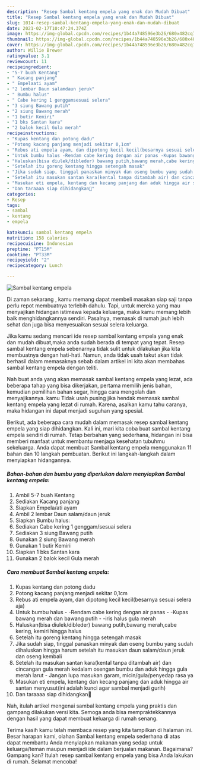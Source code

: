 ```yaml
---
description: "Resep Sambal kentang empela yang enak dan Mudah Dibuat"
title: "Resep Sambal kentang empela yang enak dan Mudah Dibuat"
slug: 1014-resep-sambal-kentang-empela-yang-enak-dan-mudah-dibuat
date: 2021-02-17T10:47:24.374Z
image: https://img-global.cpcdn.com/recipes/1b44a748596e3b26/680x482cq70/sambal-kentang-empela-foto-resep-utama.jpg
thumbnail: https://img-global.cpcdn.com/recipes/1b44a748596e3b26/680x482cq70/sambal-kentang-empela-foto-resep-utama.jpg
cover: https://img-global.cpcdn.com/recipes/1b44a748596e3b26/680x482cq70/sambal-kentang-empela-foto-resep-utama.jpg
author: Willie Brewer
ratingvalue: 3.1
reviewcount: 11
recipeingredient:
- "5-7 buah Kentang"
- " Kacang panjang"
- " Empelaati ayam"
- "2 lembar Daun salamdaun jeruk"
- " Bumbu halus"
- " Cabe kering 1 genggamsesuai selera"
- "3 siung Bawang putih"
- "2 siung Bawang merah"
- "1 butir Kemiri"
- "1 bks Santan kara"
- "2 balok kecil Gula merah"
recipeinstructions:
- "Kupas kentang dan potong dadu"
- "Potong kacang panjang menjadi sekitar 0,1cm"
- "Rebus ati empela ayam, dan dipotong kecil kecil(besarnya sesuai selera aja)"
- "Untuk bumbu halus -Rendam cabe kering dengan air panas -Kupas bawang merah dan bawang putih -iris halus gula merah"
- "Haluskan(bisa diulek/dibleder) bawang putih,bawang merah,cabe kering, kemiri hingga halus"
- "Setelah itu goreng kentang hingga setengah masak"
- "Jika sudah siap, tinggal panaskan minyak dan oseng bumbu yang sudah dihaluskan hingga harum setelah itu masukan daun salam/daun jeruk dan oseng kembali"
- "Setelah itu masukan santan kara(kental tanpa ditambah air) dan cincangan gula merah kedalam osengan bumbu dan aduk hingga gula merah larut Jangan lupa masukan garam, micin/gula/penyedap rasa ya"
- "Masukan eti empela, kentang dan kecang panjang dan aduk hingga air santan menyusut(ini adalah kunci agar sambal menjadi gurih)"
- "Dan taraaaa siap dihidangkan💜"
categories:
- Resep
tags:
- sambal
- kentang
- empela

katakunci: sambal kentang empela 
nutrition: 158 calories
recipecuisine: Indonesian
preptime: "PT15M"
cooktime: "PT33M"
recipeyield: "2"
recipecategory: Lunch

---
```



![Sambal kentang empela](https://img-global.cpcdn.com/recipes/1b44a748596e3b26/680x482cq70/sambal-kentang-empela-foto-resep-utama.jpg)

Di zaman  sekarang , kamu memang dapat membeli masakan siap saji tanpa perlu repot membuatnya terlebih dahulu. Tapi, untuk mereka yang mau menyajikan hidangan istimewa kepada keluarga, maka kamu memang lebih baik menghidangkannya sendiri. Pasalnya, memasak di rumah jauh lebih sehat dan juga bisa menyesuaikan sesuai selera keluarga.

Jika kamu sedang mencari ide resep sambal kentang empela yang enak dan mudah dibuat,maka anda sudah berada di tempat yang tepat. Resep sambal kentang empela  sebenarnya tidak sulit untuk dilakukan jika kita membuatnya dengan hati-hati. Namun, anda tidak usah takut akan tidak berhasil dalam memasaknya 
sebab dalam artikel ini kita akan membahas sambal kentang empela dengan teliti.  



Nah buat anda yang akan memasak sambal kentang empela yang lezat, ada beberapa tahap yang bisa dikerjakan, pertama memilih jenis bahan, kemudian pemilihan bahan segar, hingga cara mengolah dan menyajikannya. kamu Tidak usah pusing jika hendak memasak sambal kentang empela yang lezat di rumah. Karena, asalkan kamu  tahu caranya, maka hidangan ini dapat menjadi suguhan yang spesial.

Berikut, ada beberapa cara mudah dalam memasak resep sambal kentang empela yang siap dihidangkan. Kali ini, mari kita coba buat sambal kentang empela sendiri di rumah. Tetap berbahan yang sederhana, hidangan ini bisa memberi manfaat untuk membantu menjaga kesehatan tubuhmu sekeluarga. Anda dapat membuat Sambal kentang empela menggunakan 11 bahan dan 10 langkah pembuatan. Berikut ini langkah-langkah dalam menyiapkan hidangannya.

<!--inarticleads1-->

##### Bahan-bahan dan bumbu yang diperlukan dalam menyiapkan Sambal kentang empela:

1. Ambil 5-7 buah Kentang
1. Sediakan  Kacang panjang
1. Siapkan  Empela/ati ayam
1. Ambil 2 lembar Daun salam/daun jeruk
1. Siapkan  Bumbu halus:
1. Sediakan  Cabe kering 1 genggam/sesuai selera
1. Sediakan 3 siung Bawang putih
1. Gunakan 2 siung Bawang merah
1. Gunakan 1 butir Kemiri
1. Siapkan 1 bks Santan kara
1. Gunakan 2 balok kecil Gula merah




<!--inarticleads2-->

##### Cara membuat Sambal kentang empela:

1. Kupas kentang dan potong dadu
1. Potong kacang panjang menjadi sekitar 0,1cm
1. Rebus ati empela ayam, dan dipotong kecil kecil(besarnya sesuai selera aja)
1. Untuk bumbu halus - -Rendam cabe kering dengan air panas - -Kupas bawang merah dan bawang putih - -iris halus gula merah
1. Haluskan(bisa diulek/dibleder) bawang putih,bawang merah,cabe kering, kemiri hingga halus
1. Setelah itu goreng kentang hingga setengah masak
1. Jika sudah siap, tinggal panaskan minyak dan oseng bumbu yang sudah dihaluskan hingga harum setelah itu masukan daun salam/daun jeruk dan oseng kembali
1. Setelah itu masukan santan kara(kental tanpa ditambah air) dan cincangan gula merah kedalam osengan bumbu dan aduk hingga gula merah larut - Jangan lupa masukan garam, micin/gula/penyedap rasa ya
1. Masukan eti empela, kentang dan kecang panjang dan aduk hingga air santan menyusut(ini adalah kunci agar sambal menjadi gurih)
1. Dan taraaaa siap dihidangkan💜




Nah, itulah artikel mengenai  sambal kentang empela  yang praktis dan gampang dilakukan versi kita. Semoga anda bisa mempraktekkannya dengan hasil yang dapat membuat keluarga di rumah senang. 

Terima kasih kamu telah membaca resep yang kita tampilkan di halaman ini. Besar harapan kami, olahan  Sambal kentang empela sederhana di atas dapat membantu Anda menyiapkan makanan yang sedap untuk keluarga/teman maupun menjadi ide dalam berjualan makanan. Bagaimana? Gampang kan? Itulah resep sambal kentang empela yang bisa Anda lakukan di rumah. Selamat mencoba!

